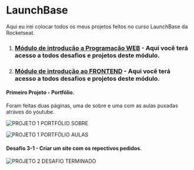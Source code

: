 # LaunchBase
Aqui eu irei colocar todos os meus projetos feitos no curso LaunchBase da Rocketseat.

1. ### [Módulo de introdução a Programação WEB](https://github.com/odaviribeiro/launchbase/tree/master/MODULO%20DE%20INTRODUCAO%20A%20PROGRAMACAO%20WEB) - Aqui você terá acesso a todos desafios e projetos deste módulo.

2. ### [Módulo de introdução ao FRONTEND](https://github.com/odaviribeiro/launchbase/tree/master/MODULO%20DE%20INTRODUCAO%20AO%20FRONTEND) - Aqui você terá acesso a todos desafios e projetos deste módulo.

#### Primeiro Projeto - Portfólio.
Foram feitas duas páginas, uma de sobre e uma com as aulas puxadas atráves do youtube.

![PROJETO 1 PORTFÓLIO SOBRE](https://cdn.discordapp.com/attachments/610676881422942221/683125889130561552/C__Users_DAVI_Desktop_dev_LAUNCHBASE_MODULO20DE20INTRODUCAO20AO20FRONTEND_index.htmlLaptop_with_HiDP.png)

![PROJETO 1 PORTFÓLIO AULAS](https://cdn.discordapp.com/attachments/610676881422942221/683126814343954461/C__Users_DAVI_Desktop_dev_LAUNCHBASE_MODULO20DE20INTRODUCAO20AO20FRONTEND_classes.htmlLaptop_with_Hi.png)

#### Desafio 3-1 - Criar um site com os repectivos pedidos.

![PROJETO 2 DESAFIO TERMINADO](https://cdn.discordapp.com/attachments/682290077971644577/683115307665326080/C__Users_DAVI_Desktop_dev_LAUNCHBASE_MODULO20DE20INTRODUCAO20AO20FRONTEND_desafio3x1.htmlLaptop_with.png)

